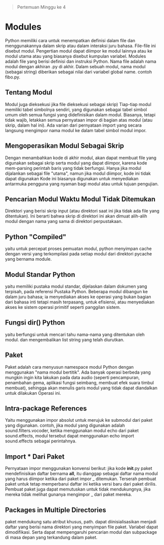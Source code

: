 > Pertemuan Minggu ke 4

# **Modules**

Python memiliki cara untuk menempatkan definisi dalam file dan menggunakannya dalam skrip atau dalam interaksi juru bahasa. File-file ini disebut modul. Pengertian modul dapat diimpor ke modul lainnya atau ke modul utama atau yang biasanya disebut kumpulan variabel. Modules adalah file yang berisi definisi dan instruksi Python. Nama file adalah nama modul dengan akhiran .py di akhir. Dalam sebuah modul, nama modul (sebagai string) diberikan sebagai nilai dari variabel global name. contoh fibo.py.

## **Tentang Modul**

Modul juga dieksekusi jika file dieksekusi sebagai skrip) Tiap-tiap modul memiliki tabel simbolnya sendiri, yang digunakan sebagai tabel simbol umum oleh semua fungsi yang didefinisikan dalam modul. Biasanya, tetapi tidak wajib, letakkan semua pernyataan impor di bagian atas modul (atau skrip, dalam hal ini). Ada varian dari pernyataan import yang secara langsung mengimpor nama modul ke dalam tabel simbol modul impor.

## **Mengoperasikan Modul Sebagai Skrip**

Dengan menambahkan kode di akhir modul, akan dapat membuat file yang digunakan sebagai skrip serta modul yang dapat diimpor, karena kode mem-parsing perintah baris yang tidak berfungsi. Hanya jika modul dijalankan sebagai file "utama", namun jika modul diimpor, kode ini tidak dapat digunakan Kode ini biasanya digunakan untuk menyediakan antarmuka pengguna yang nyaman bagi modul atau untuk tujuan pengujian.

## **Pencarian Modul Waktu Modul Tidak Ditemukan**

Direktori yang berisi skrip input (atau direktori saat ini jika tidak ada file yang ditentukan). Ini berarti bahwa skrip di direktori ini akan dimuat alih-alih modul dengan nama yang sama di direktori perpustakaan.

## **Python "Compiled"**

yaitu untuk percepat proses pemuatan modul, python menyimpan cache dengan versi yang terkompilasi pada setiap modul dari direktori pycache yang bernama module.

## **Modul Standar Python**

yaitu memiliki pustaka modul standar, dijelaskan dalam dokumen yang terpisah, pada referensi Pustaka Python. Beberapa modul dibangun ke dalam juru bahasa; ia menyediakan akses ke operasi yang bukan bagian dari bahasa inti tetapi masih terpasang, untuk efisiensi, atau menyediakan akses ke sistem operasi primitif seperti panggilan sistem.

## **Fungsi dir() Python**

yaitu berfungsi untuk mencari tahu nama-nama yang ditentukan oleh modul. dan mengembalikan list string yang telah diurutkan.

## **Paket**

Paket adalah cara menyusun namespace modul Python dengan menggunakan "nama modul bertitik". Ada banyak operasi berbeda yang mungkin ingin kita lakukan pada data audio (seperti pencampuran, penambahan gema, aplikasi fungsi seimbang, membuat efek suara timbul membuat), sehingga akan menulis garis modul yang tidak dapat diandalkan untuk dilakukan Operasi ini.

## **Intra-package References**

Yaitu menggunakan impor absolut untuk merujuk ke submodul dari paket yang digunakan. contoh, jika modul yang digunakan adalah sound.filters.vocoder, ketika menggunakan modul echo dari paket sound.effects, modul tersebut dapat menggunakan echo import sound.effects sebagai perintahnya.

## **Import \* Dari Paket**

Pernyataan impor menggunakan konvensi berikut: jika kode **init**.py paket mendefinisikan daftar bernama **all**, itu dianggap sebagai daftar nama modul yang harus diimpor ketika dari paket impor _ ditemukan. Terserah pembuat paket untuk tetap memperbarui daftar ini ketika versi baru dari paket dirilis. Pembuat paket juga dapat memutuskan untuk tidak mendukungnya, jika mereka tidak melihat gunanya mengimpor _ dari paket mereka.

## **Packages in Multiple Directories**

paket mendukung satu atribut khusus, path. dapat diinisialisasikan menjadi daftar yang berisi nama direktori yang menyimpan file paket. Variabel dapat dimodifikasi. Serta dapat mempengaruhi pencarian modul dan subpackage di masa depan yang terkandung dalam paket.
